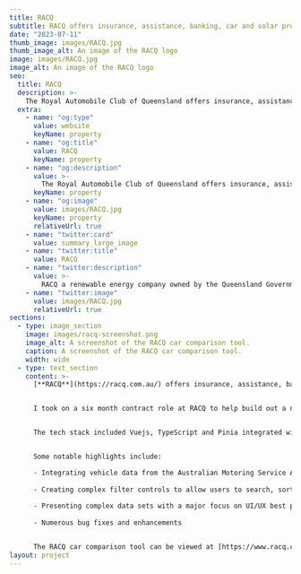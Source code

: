 ```yaml
---
title: RACQ
subtitle: RACQ offers insurance, assistance, banking, car and solar products across Queensland and Australia.
date: "2023-07-11"
thumb_image: images/RACQ.jpg
thumb_image_alt: An image of the RACQ logo
image: images/RACQ.jpg
image_alt: An image of the RACQ logo
seo:
  title: RACQ
  description: >-
    The Royal Automobile Club of Queensland offers insurance, assistance, banking, car and solar products across Queensland and Australia. RACQ is owned by over 1.7 million members and have been a force for good in Queensland communities for over 117 years.
  extra:
    - name: "og:type"
      value: website
      keyName: property
    - name: "og:title"
      value: RACQ
      keyName: property
    - name: "og:description"
      value: >-
        The Royal Automobile Club of Queensland offers insurance, assistance, banking, car and solar products across Queensland and Australia. RACQ is owned by over 1.7 million members and have been a force for good in Queensland communities for over 117 years.
      keyName: property
    - name: "og:image"
      value: images/RACQ.jpg
      keyName: property
      relativeUrl: true
    - name: "twitter:card"
      value: summary_large_image
    - name: "twitter:title"
      value: RACQ
    - name: "twitter:description"
      value: >-
        RACQ a renewable energy company owned by the Queensland Government.
    - name: "twitter:image"
      value: images/RACQ.jpg
      relativeUrl: true
sections:
  - type: image_section
    image: images/racq-screenshot.png
    image_alt: A screenshot of the RACQ car comparison tool.
    caption: A screenshot of the RACQ car comparison tool.
    width: wide
  - type: text_section
    content: >-
      [**RACQ**](https://racq.com.au/) offers insurance, assistance, banking, car and solar products across Queensland and Australia. RACQ is owned by over 1.7 million members and have been a force for good in Queensland communities for over 117 years.


      I took on a six month contract role at RACQ to help build out a new car comparison tool with a focus on EVs and low emission vehicles.


      The tech stack included Vuejs, TypeScript and Pinia integrated with a headless Sitecore JSS implementation using GraphQL.


      Some notable highlights include:

      - Integrating vehicle data from the Australian Motoring Service API
      
      - Creating complex filter controls to allow users to search, sort and filter vehicles based on a wide range of vehicle data
      
      - Presenting complex data sets with a major focus on UI/UX best practices
      
      - Numerous bug fixes and enhancements


      The RACQ car comparison tool can be viewed at [https://www.racq.com.au/car/compare](https://www.racq.com.au/car/compare)
layout: project
---
```


